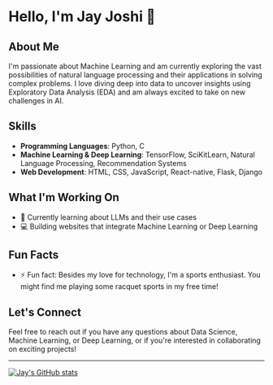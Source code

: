 # Hello, I'm Jay Joshi 👋

## About Me

I'm passionate about Machine Learning and am currently exploring the vast possibilities of natural language processing and their applications in solving complex problems. I love diving deep into data to uncover insights using Exploratory Data Analysis (EDA) and am always excited to take on new challenges in AI.

## Skills

- **Programming Languages**: Python, C
- **Machine Learning & Deep Learning**: TensorFlow, SciKitLearn, Natural Language Processing, Recommendation Systems
- **Web Development**: HTML, CSS, JavaScript, React-native, Flask, Django

## What I'm Working On

- 🌱 Currently learning about LLMs and their use cases
- 💻 Building websites that integrate Machine Learning or Deep Learning

## Fun Facts

- ⚡ Fun fact: Besides my love for technology, I'm a sports enthusiast. You might find me playing some racquet sports in my free time!

## Let's Connect

Feel free to reach out if you have any questions about Data Science, Machine Learning, or Deep Learning, or if you're interested in collaborating on exciting projects!

---

[![Jay's GitHub stats](https://github-readme-stats.vercel.app/api?username=your-github-username&show_icons=true&theme=radical)](https://github.com/jayjoshi33)


